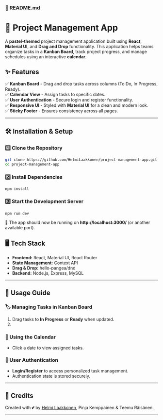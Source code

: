 ### 📌 **README.md**

# 🎀 Project Management App

A **pastel-themed** project management application built using **React**, **Material UI**, and **Drag and Drop** functionality. This application helps teams organize tasks in a **Kanban Board**, track project progress, and manage schedules using an interactive **calendar**.

## ✨ Features

✅ **Kanban Board** - Drag and drop tasks across columns (To Do, In Progress, Ready).  
✅ **Calendar View** - Assign tasks to specific dates.  
✅ **User Authentication** - Secure login and register functionality.  
✅ **Responsive UI** - Styled with **Material UI** for a clean and modern look.  
✅ **Sticky Footer** - Ensures consistency across all pages.  

---

## 🛠 **Installation & Setup**

### **1️⃣ Clone the Repository**
```bash
git clone https://github.com/HelmiLaakkonen/project-management-app.git
cd project-management-app
```

### **2️⃣ Install Dependencies**
```
npm install
```

### **3️⃣ Start the Development Server**
```
npm run dev
```
📌 The app should now be running on **http://localhost:3000/** (or another available port).


## 🖥 **Tech Stack**
- **Frontend:** React, Material UI, React Router
- **State Management:** Context API
- **Drag & Drop:** hello-pangea/dnd
- **Backend:** Node.js, Express, MySQL

---

## 📝 **Usage Guide**
### **🏷️ Managing Tasks in Kanban Board**
1. Drag tasks to **In Progress** or **Ready** when updated.
2. 
### **📅 Using the Calendar**
- Click a date to view assigned tasks.

### **👤 User Authentication**
- **Login/Register** to access personalized task management.
- Authentication state is stored securely.

---

## 💖 **Credits**
Created with 💕 by [Helmi Laakkonen](https://github.com/HelmiLaakkonen), Pinja Kemppainen & Teemu Räisänen.

---
